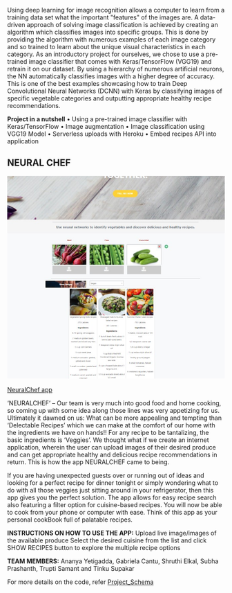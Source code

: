                                                          

Using deep learning for image recognition allows a computer to learn from a training data set what the important "features" of the images are. A data-driven approach of solving image classification is achieved by creating an algorithm which classifies images into specific groups. This is done by providing the algorithm with numerous examples of each image category and so trained to learn about the unique visual characteristics in each category. As an introductory project for ourselves, we chose to use a pre-trained image classifier that comes with Keras/TensorFlow (VGG19) and retrain it on our dataset. By using a hierarchy of numerous artificial neurons, the NN automatically classifies images with a higher degree of accuracy. This is one of the best examples showcasing how to train Deep Convolutional Neural Networks (DCNN) with Keras by classifying images of specific vegetable categories and outputting appropriate healthy recipe recommendations.

**Project in a nutshell**
•	Using a pre-trained image classifier with Keras/TensorFlow 
•	Image augmentation
•	Image classification using VGG19 Model
•	Serverless uploads with Heroku
•	Embed recipes API into application
  
  
  ## NEURAL CHEF ##  

  ![Screenshot](Images/Screenshot.jpg)  

                                    
 <a href="https://neural-chefs.herokuapp.com/">NeuralChef app</a>
                                         
‘NEURALCHEF’ – Our team is very much into good food and home cooking, so coming up with some idea along those lines was very appetizing for us. Ultimately it dawned on us: What can be more appealing and tempting than ‘Delectable Recipes’ which we can make at the comfort of our home with the ingredients we have on hands!! For any recipe to be tantalizing, the basic ingredients is ‘Veggies’. We thought what if we create an internet application, wherein the user can upload images of their desired produce and can get appropriate healthy and delicious recipe recommendations in return. This is how the app NEURALCHEF came to being.

If you are having unexpected guests over or running out of ideas and looking for a perfect recipe for dinner tonight or simply wondering what to do with all those veggies just sitting around in your refrigerator, then this app gives you the perfect solution. The app allows for easy recipe search also featuring a filter option for cuisine-based recipes. You will now be able to cook from your phone or computer with ease. Think of this app as your personal  cookBook full of palatable recipes.

**INSTRUCTIONS ON HOW TO USE THE APP:**
Upload live image/images of the available produce 
Select the desired cuisine from the list and click SHOW RECIPES button to explore the multiple recipe options

**TEAM MEMBERS:**
Ananya Yetigadda, Gabriela Cantu, Shruthi Elkal, Subha Prashanth, Trupti Samant and Tinku Supakar

For more details on the code, refer [Project_Schema](https://github.com/neelarka/Neural-Chef/blob/Subha/Project_Schema.docx)
